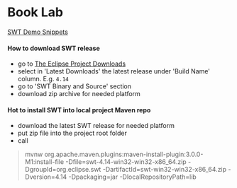 # Book Lab

[SWT Demo Snippets](https://www.eclipse.org/swt/snippets/)

#### How to download SWT release 
- go to [The Eclipse Project Downloads](https://download.eclipse.org/eclipse/downloads/)
- select in 'Latest Downloads' the latest release under 'Build Name' column. E.g. `4.14`
- go to 'SWT Binary and Source' section
- download zip archive for needed platform

#### Hot to install SWT into local project Maven repo
- download the latest SWT release for needed platform
- put zip file into the project root folder
- call 
> mvnw org.apache.maven.plugins:maven-install-plugin:3.0.0-M1:install-file -Dfile=swt-4.14-win32-win32-x86_64.zip -DgroupId=org.eclipse.swt -DartifactId=swt-win32-win32-x86_64.zip -Dversion=4.14 -Dpackaging=jar -DlocalRepositoryPath=lib